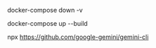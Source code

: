 docker-compose down -v

docker-compose up --build




npx https://github.com/google-gemini/gemini-cli